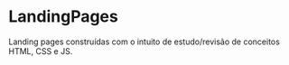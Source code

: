 # LandingPages
 
 Landing pages  construídas com o intuito de estudo/revisão de conceitos HTML, CSS e JS. 
 
 
 
